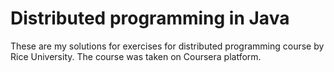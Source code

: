 # Distributed programming in Java
These are my solutions for exercises for distributed programming course by Rice University. The course was taken on Coursera platform.
